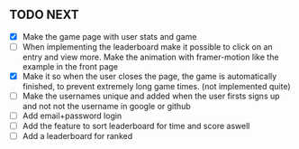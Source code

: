 ## TODO NEXT
- [x] Make the game page with user stats and game
- [ ] When implementing the leaderboard make it possible to click on an entry and view more. Make the animation with framer-motion like the example in the front page
- [x] Make it so when the user closes the page, the game is automatically finished, to prevent extremely long game times. (not implemented quite)
- [ ] Make the usernames unique and added when the user firsts signs up and not not the username in google or github
- [ ] Add email+password login
- [ ] Add the feature to sort leaderboard for time and score aswell
- [ ] Add a leaderboard for ranked